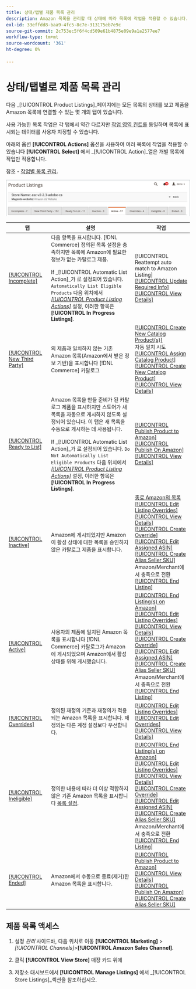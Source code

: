 ```yaml
---
title: 상태/탭별 제품 목록 관리
description: Amazon 목록을 관리할 때 상태에 따라 목록에 작업을 적용할 수 있습니다.
exl-id: 33effdd8-baa9-4fc5-8c7e-313175eb7e9c
source-git-commit: 2c753ec5f6f4cd509e61b4875e09e9a1a2577ee7
workflow-type: tm+mt
source-wordcount: '361'
ht-degree: 0%

---
```


# 상태/탭별로 제품 목록 관리

다음 _[!UICONTROL Product Listings]_페이지에는 모든 목록의 상태를 보고 제품을 Amazon 목록에 연결할 수 있는 몇 개의 탭이 있습니다.

사용 가능한 목록 작업은 각 탭에서 약간 다르지만 [작업 영역 컨트롤](./workspace-controls.md) 동일하며 목록에 표시되는 데이터를 사용자 지정할 수 있습니다.

아래의 옵션 **[!UICONTROL Actions]** 옵션을 사용하여 여러 목록에 작업을 적용할 수 있습니다 **[!UICONTROL Select]** 에서 _[!UICONTROL Action]_열은 개별 목록에 작업만 적용합니다.

참조 - [작업별 목록 관리](./managing-listings-by-action.md).

![제품 목록 탭](assets/amazon-product-listings-tabs.png)

| 탭 | 설명 | 작업 |
|--- |--- |--- |
| [[!UICONTROL Incomplete]](./incomplete-listings.md) | 다음 항목을 표시합니다. [!DNL Commerce] 정의된 목록 설정을 충족하지만 목록에 Amazon에 필요한 정보가 없는 카탈로그 제품.<br><br>If _[!UICONTROL Automatic List Action]_가 로 설정되어 있습니다. `Automatically List Eligible Products` 다음 위치에서 [_[!UICONTROL Product Listing Actions]_](./product-listing-actions.md) 설정, 이러한 항목은&#x200B;**[!UICONTROL In Progress Listings]**. | [!UICONTROL Reattempt auto match to Amazon Listing]<br>[[!UICONTROL Update Required Info]](./amazon-manually-update-incomplete-listing.md)<br>[[!UICONTROL View Details]](./product-listing-details.md) |
| [[!UICONTROL New Third Party]](./new-third-party-listings.md) | 의 제품과 일치하지 않는 기존 Amazon 목록(Amazon에서 받은 정보 기반)을 표시합니다 [!DNL Commerce] 카탈로그 | [[!UICONTROL Create New Catalog Product(s)]](./creating-assigning-catalog-products.md)<br>자동 일치 시도<br>[[!UICONTROL Assign Catalog Product]](./creating-assigning-catalog-products.md)<br>[[!UICONTROL Create New Catalog Product]](./creating-assigning-catalog-products.md)<br>[[!UICONTROL View Details]](./product-listing-details.md) |
| [[!UICONTROL Ready to List]](./ready-to-list.md) | Amazon 목록을 만들 준비가 된 카탈로그 제품을 표시하지만 스토어가 새 목록을 자동으로 게시하지 않도록 설정되어 있습니다. 이 탭은 새 목록을 수동으로 게시하는 데 사용됩니다.<br><br>If _[!UICONTROL Automatic List Action]_가 로 설정되어 있습니다. `Do Not Automatically List Eligible Products` 다음 위치에서 [_[!UICONTROL Product Listing Actions]_](./product-listing-actions.md) 설정, 이러한 항목은&#x200B;**[!UICONTROL In Progress Listings]**. | [[!UICONTROL Publish Product to Amazon]](./publish-listings-manually.md)<br>[[!UICONTROL Publish On Amazon]](./publish-listings-manually.md)<br>[[!UICONTROL View Details]](./product-listing-details.md) |
| [[!UICONTROL Inactive]](./inactive-listings.md) | Amazon에 게시되었지만 Amazon이 활성 상태에 대한 목록을 승인하지 않은 카탈로그 제품을 표시합니다. | [종료 Amazon의 목록](./end-listings-manually.md)<br>[[!UICONTROL Edit Listing Overrides]](./creating-editing-overrides.md)<br>[[!UICONTROL View Details]](./product-listing-details.md)<br>[[!UICONTROL Create Override]](./creating-editing-overrides.md)<br>[[!UICONTROL Edit Assigned ASIN]](./edit-assigned-asin.md)<br>[[!UICONTROL Create Alias Seller SKU]](./create-alias-seller-sku.md#region-specific)<br>Amazon/Merchant에서 충족으로 전환<br>[[!UICONTROL End Listing]](./end-listings-manually.md) |
| [[!UICONTROL Active]](./active-listings.md) | 사용자의 제품에 일치된 Amazon 목록을 표시합니다 [!DNL Commerce] 카탈로그가 Amazon에 게시되었으며 Amazon에서 활성 상태를 위해 게시했습니다. | [[!UICONTROL End Listing(s) on Amazon]](./end-listings-manually.md)<br>[[!UICONTROL Edit Listing Overrides]](./creating-editing-overrides.md)<br>[[!UICONTROL View Details]](./product-listing-details.md)<br>[[!UICONTROL Create Override]](./creating-editing-overrides.md)<br>[[!UICONTROL Edit Assigned ASIN]](./edit-assigned-asin.md)<br>[[!UICONTROL Create Alias Seller SKU]](./create-alias-seller-sku.md#region-specific)<br>Amazon/Merchant에서 충족으로 전환<br>[[!UICONTROL End Listing]](./end-listings-manually.md) |
| [[!UICONTROL Overrides]](./overrides.md) | 정의된 재정의 기준과 재정의가 적용되는 Amazon 목록을 표시합니다. 재정의는 다른 계정 설정보다 우선합니다. | [[!UICONTROL Edit Listing Overrides]](./creating-editing-overrides.md)<br>[[!UICONTROL Edit Overrides]](./creating-editing-overrides.md)<br>[[!UICONTROL View Details]](./product-listing-details.md) |
| [[!UICONTROL Ineligible]](./ineligible-listings.md) | 정의한 내용에 따라 더 이상 적합하지 않은 기존 Amazon 목록을 표시합니다 [목록 설정](./listing-settings.md). | [[!UICONTROL End Listing(s) on Amazon]](./end-listings-manually.md)<br>[[!UICONTROL Edit Listing Overrides]](./creating-editing-overrides.md)<br>[[!UICONTROL View Details]](./product-listing-details.md)<br>[[!UICONTROL Create Override]](./creating-editing-overrides.md)<br>[[!UICONTROL Edit Assigned ASIN]](./edit-assigned-asin.md)<br>[[!UICONTROL Create Alias Seller SKU]](./create-alias-seller-sku.md#region-specific)<br>Amazon/Merchant에서 충족으로 전환<br>[[!UICONTROL End Listing]](./end-listings-manually.md) |
| [[!UICONTROL Ended]](./ended-listings.md) | Amazon에서 수동으로 종료(제거)한 Amazon 목록을 표시합니다. | [[!UICONTROL Publish Product to Amazon]](./publish-listings-manually.md)<br>[[!UICONTROL View Details]](./product-listing-details.md)<br>[[!UICONTROL Publish On Amazon]](./publish-listings-manually.md)<br>[[!UICONTROL Create Alias Seller SKU]](./create-alias-seller-sku.md#region-specific) |

## 제품 목록 액세스

1. 설정 _관리_ 사이드바, 다음 위치로 이동 **[!UICONTROL Marketing]** > _[!UICONTROL Channels]_>**[!UICONTROL Amazon Sales Channel]**.

1. 클릭 **[!UICONTROL View Store]** 매장 카드 위에

1. 저장소 대시보드에서 **[!UICONTROL Manage Listings]** 에서 _[!UICONTROL Store Listings]_섹션을 참조하십시오.
